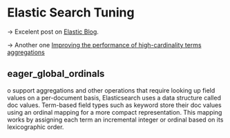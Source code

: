 # Elastic Search Tuning

-> Excelent post on [Elastic Blog](https://www.elastic.co/pt/blog/advanced-tuning-finding-and-fixing-slow-elasticsearch-queries). 

-> Another one [Improving the performance of high-cardinality terms aggregations](https://www.elastic.co/pt/blog/improving-the-performance-of-high-cardinality-terms-aggregations-in-elasticsearch)


## eager_global_ordinals

o support aggregations and other operations that require looking up field values on a per-document basis, Elasticsearch uses a data structure called doc values. Term-based field types such as keyword store their doc values using an ordinal mapping for a more compact representation. This mapping works by assigning each term an incremental integer or ordinal based on its lexicographic order.